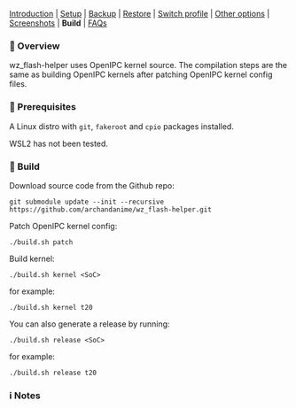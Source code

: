 [Introduction](README.md) | [Setup](README_setup.md) | [Backup](README_backup.md) | [Restore](README_restore.md) | [Switch profile](README_switch_profile.md) | [Other options](README_other_options.md) | [Screenshots](README_screenshots.md) | **Build** | [FAQs](README_FAQs.md)


### 📖 Overview

wz_flash-helper uses OpenIPC kernel source. The compilation steps are the same as building OpenIPC kernels after patching OpenIPC kernel config files.

### ‍🍳 Prerequisites

A Linux distro with `git`, `fakeroot` and `cpio` packages installed.

WSL2 has not been tested.

### 🔨 Build

Download source code from the Github repo:
```
git submodule update --init --recursive https://github.com/archandanime/wz_flash-helper.git
```

Patch OpenIPC kernel config:
```
./build.sh patch
```

Build kernel:
```
./build.sh kernel <SoC>
```
for example:
```
./build.sh kernel t20
```

You can also generate a release by running:
```
./build.sh release <SoC>
```
for example:
```
./build.sh release t20
```

### ℹ️ Notes

